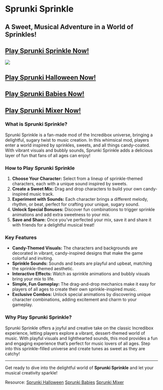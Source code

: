 # Sprunki Sprinkle
## A Sweet, Musical Adventure in a World of Sprinkles!

## [Play Sprunki Sprinkle Now!](https://sprunkiincredibox.app/sprunki-sprinkle)

![](https://sprunkiincredibox.app/images/sprunki-sprinkle.webp)

## [Play Sprunki Halloween Now!](https://sprunkiincredibox.app/sprunki-halloween)
## [Play Sprunki Babies Now!](https://sprunkiincredibox.app/sprunki-babies)
## [Play Sprunki Mixer Now!](https://sprunkiincredibox.app/sprunki-mixer)

### What is Sprunki Sprinkle?
Sprunki Sprinkle is a fan-made mod of the Incredibox universe, bringing a delightful, sugary twist to music creation. In this whimsical mod, players enter a world inspired by sprinkles, sweets, and all things candy-coated. With vibrant visuals and bubbly sounds, Sprunki Sprinkle adds a delicious layer of fun that fans of all ages can enjoy!

### How to Play Sprunki Sprinkle
1. **Choose Your Character:** Select from a lineup of sprinkle-themed characters, each with a unique sound inspired by sweets.
2. **Create a Sweet Mix:** Drag and drop characters to build your own candy-inspired music track.
3. **Experiment with Sounds:** Each character brings a different melody, rhythm, or beat, perfect for crafting your unique, sugary sound.
4. **Unlock Special Bonuses:** Discover fun combinations to trigger sprinkle animations and add extra sweetness to your mix.
5. **Save and Share:** Once you’ve perfected your mix, save it and share it with friends for a delightful musical treat!

### Key Features
- **Candy-Themed Visuals:** The characters and backgrounds are decorated in vibrant, candy-inspired designs that make the game colorful and inviting.
- **Sprinkle Sounds:** Sounds and beats are playful and upbeat, matching the sprinkle-themed aesthetic.
- **Interactive Effects:** Watch as sprinkle animations and bubbly visuals bring your mix to life.
- **Simple, Fun Gameplay:** The drag-and-drop mechanics make it easy for players of all ages to create their own sprinkle-inspired music.
- **Exclusive Combos:** Unlock special animations by discovering unique character combinations, adding excitement and charm to your gameplay.

### Why Play Sprunki Sprinkle?
Sprunki Sprinkle offers a joyful and creative take on the classic Incredibox experience, letting players explore a vibrant, dessert-themed world of music. With playful visuals and lighthearted sounds, this mod provides a fun and engaging experience that’s perfect for music lovers of all ages. Step into this sprinkle-filled universe and create tunes as sweet as they are catchy!

---
Get ready to dive into the delightful world of **Sprunki Sprinkle** and let your musical creativity sparkle!

Resource:
[Sprunki Halloween](https://github.com/Sprunki-Halloween-Mod)
[Sprunki Babies](https://github.com/Sprunki-Babies)
[Sprunki Mixer](https://github.com/Sprunki-Mixer-Mod)
